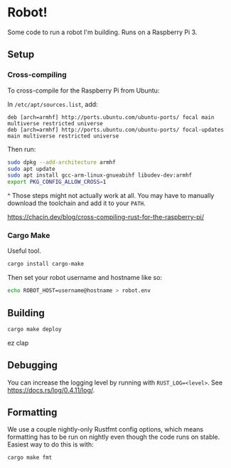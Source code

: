 # Robot!

Some code to run a robot I'm building. Runs on a Raspberry Pi 3.

## Setup

### Cross-compiling

To cross-compile for the Raspberry Pi from Ubuntu:

In `/etc/apt/sources.list`, add:

```
deb [arch=armhf] http://ports.ubuntu.com/ubuntu-ports/ focal main multiverse restricted universe
deb [arch=armhf] http://ports.ubuntu.com/ubuntu-ports/ focal-updates main multiverse restricted universe
```

Then run:

```sh
sudo dpkg --add-architecture armhf
sudo apt update
sudo apt install gcc-arm-linux-gnueabihf libudev-dev:armhf
export PKG_CONFIG_ALLOW_CROSS=1
```

^ Those steps might not actually work at all. You may have to manually download the toolchain and add it to your `PATH`.

https://chacin.dev/blog/cross-compiling-rust-for-the-raspberry-pi/

### Cargo Make

Useful tool.

```sh
cargo install cargo-make
```

Then set your robot username and hostname like so:

```sh
echo ROBOT_HOST=username@hostname > robot.env
```

## Building

```sh
cargo make deploy
```

ez clap

## Debugging

You can increase the logging level by running with `RUST_LOG=<level>`. See https://docs.rs/log/0.4.11/log/.

## Formatting

We use a couple nightly-only Rustfmt config options, which means formatting has to be run on nightly even though the code runs on stable. Easiest way to do this is with:

```sh
cargo make fmt
```
